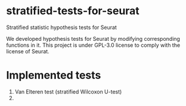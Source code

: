 # stratified-tests-for-seurat
Stratified statistic hypothesis tests for Seurat

We developed hypothesis tests for Seurat by modifying corresponding functions in it. This project is under GPL-3.0 license to comply with the license of Seurat.

# Implemented tests
1. Van Elteren test (stratified Wilcoxon U-test)
2. 
